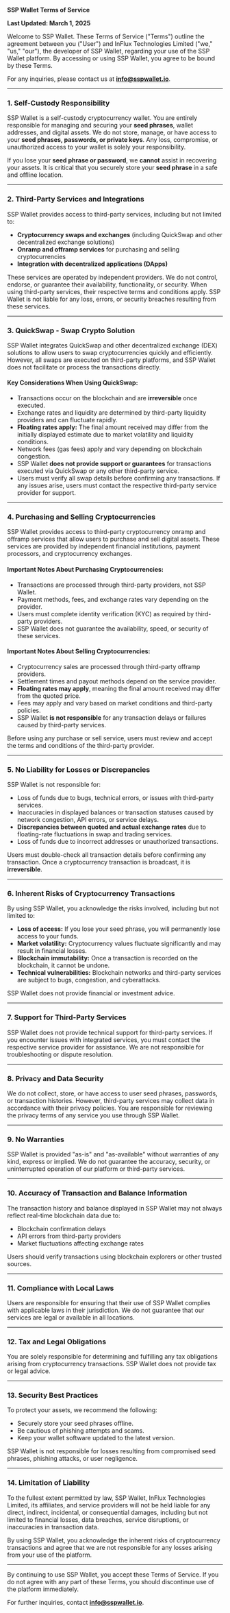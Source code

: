 **SSP Wallet Terms of Service**

**Last Updated: March 1, 2025**

Welcome to SSP Wallet. These Terms of Service ("Terms") outline the agreement between you ("User") and InFlux Technologies Limited ("we," "us," "our"), the developer of SSP Wallet, regarding your use of the SSP Wallet platform. By accessing or using SSP Wallet, you agree to be bound by these Terms.

For any inquiries, please contact us at **info@sspwallet.io**.

---

### 1. **Self-Custody Responsibility**
SSP Wallet is a self-custody cryptocurrency wallet. You are entirely responsible for managing and securing your **seed phrases**, wallet addresses, and digital assets. We do not store, manage, or have access to your **seed phrases, passwords, or private keys**. Any loss, compromise, or unauthorized access to your wallet is solely your responsibility.

If you lose your **seed phrase or password**, we **cannot** assist in recovering your assets. It is critical that you securely store your **seed phrase** in a safe and offline location.

---

### 2. **Third-Party Services and Integrations**
SSP Wallet provides access to third-party services, including but not limited to:
- **Cryptocurrency swaps and exchanges** (including QuickSwap and other decentralized exchange solutions)
- **Onramp and offramp services** for purchasing and selling cryptocurrencies
- **Integration with decentralized applications (DApps)**

These services are operated by independent providers. We do not control, endorse, or guarantee their availability, functionality, or security. When using third-party services, their respective terms and conditions apply. SSP Wallet is not liable for any loss, errors, or security breaches resulting from these services.

---

### 3. **QuickSwap - Swap Crypto Solution**
SSP Wallet integrates QuickSwap and other decentralized exchange (DEX) solutions to allow users to swap cryptocurrencies quickly and efficiently. However, all swaps are executed on third-party platforms, and SSP Wallet does not facilitate or process the transactions directly. 

#### **Key Considerations When Using QuickSwap:**
- Transactions occur on the blockchain and are **irreversible** once executed.
- Exchange rates and liquidity are determined by third-party liquidity providers and can fluctuate rapidly.
- **Floating rates apply:** The final amount received may differ from the initially displayed estimate due to market volatility and liquidity conditions.
- Network fees (gas fees) apply and vary depending on blockchain congestion.
- SSP Wallet **does not provide support or guarantees** for transactions executed via QuickSwap or any other third-party service.
- Users must verify all swap details before confirming any transactions. If any issues arise, users must contact the respective third-party service provider for support.

---

### 4. **Purchasing and Selling Cryptocurrencies**
SSP Wallet provides access to third-party cryptocurrency onramp and offramp services that allow users to purchase and sell digital assets. These services are provided by independent financial institutions, payment processors, and cryptocurrency exchanges. 

#### **Important Notes About Purchasing Cryptocurrencies:**
- Transactions are processed through third-party providers, not SSP Wallet.
- Payment methods, fees, and exchange rates vary depending on the provider.
- Users must complete identity verification (KYC) as required by third-party providers.
- SSP Wallet does not guarantee the availability, speed, or security of these services.

#### **Important Notes About Selling Cryptocurrencies:**
- Cryptocurrency sales are processed through third-party offramp providers.
- Settlement times and payout methods depend on the service provider.
- **Floating rates may apply**, meaning the final amount received may differ from the quoted price.
- Fees may apply and vary based on market conditions and third-party policies.
- SSP Wallet **is not responsible** for any transaction delays or failures caused by third-party services.

Before using any purchase or sell service, users must review and accept the terms and conditions of the third-party provider.

---

### 5. **No Liability for Losses or Discrepancies**
SSP Wallet is not responsible for:
- Loss of funds due to bugs, technical errors, or issues with third-party services.
- Inaccuracies in displayed balances or transaction statuses caused by network congestion, API errors, or service delays.
- **Discrepancies between quoted and actual exchange rates** due to floating-rate fluctuations in swap and trading services.
- Loss of funds due to incorrect addresses or unauthorized transactions.

Users must double-check all transaction details before confirming any transaction. Once a cryptocurrency transaction is broadcast, it is **irreversible**.

---

### 6. **Inherent Risks of Cryptocurrency Transactions**
By using SSP Wallet, you acknowledge the risks involved, including but not limited to:
- **Loss of access:** If you lose your seed phrase, you will permanently lose access to your funds.
- **Market volatility:** Cryptocurrency values fluctuate significantly and may result in financial losses.
- **Blockchain immutability:** Once a transaction is recorded on the blockchain, it cannot be undone.
- **Technical vulnerabilities:** Blockchain networks and third-party services are subject to bugs, congestion, and cyberattacks.

SSP Wallet does not provide financial or investment advice.

---

### 7. **Support for Third-Party Services**
SSP Wallet does not provide technical support for third-party services. If you encounter issues with integrated services, you must contact the respective service provider for assistance. We are not responsible for troubleshooting or dispute resolution.

---

### 8. **Privacy and Data Security**
We do not collect, store, or have access to user seed phrases, passwords, or transaction histories. However, third-party services may collect data in accordance with their privacy policies. You are responsible for reviewing the privacy terms of any service you use through SSP Wallet.

---

### 9. **No Warranties**
SSP Wallet is provided "as-is" and "as-available" without warranties of any kind, express or implied. We do not guarantee the accuracy, security, or uninterrupted operation of our platform or third-party services.

---

### 10. **Accuracy of Transaction and Balance Information**
The transaction history and balance displayed in SSP Wallet may not always reflect real-time blockchain data due to:
- Blockchain confirmation delays
- API errors from third-party providers
- Market fluctuations affecting exchange rates

Users should verify transactions using blockchain explorers or other trusted sources.

---

### 11. **Compliance with Local Laws**
Users are responsible for ensuring that their use of SSP Wallet complies with applicable laws in their jurisdiction. We do not guarantee that our services are legal or available in all locations.

---

### 12. **Tax and Legal Obligations**
You are solely responsible for determining and fulfilling any tax obligations arising from cryptocurrency transactions. SSP Wallet does not provide tax or legal advice.

---

### 13. **Security Best Practices**
To protect your assets, we recommend the following:
- Securely store your seed phrases offline.
- Be cautious of phishing attempts and scams.
- Keep your wallet software updated to the latest version.

SSP Wallet is not responsible for losses resulting from compromised seed phrases, phishing attacks, or user negligence.

---

### 14. **Limitation of Liability**
To the fullest extent permitted by law, SSP Wallet, InFlux Technologies Limited, its affiliates, and service providers will not be held liable for any direct, indirect, incidental, or consequential damages, including but not limited to financial losses, data breaches, service disruptions, or inaccuracies in transaction data.

By using SSP Wallet, you acknowledge the inherent risks of cryptocurrency transactions and agree that we are not responsible for any losses arising from your use of the platform.

---

By continuing to use SSP Wallet, you accept these Terms of Service. If you do not agree with any part of these Terms, you should discontinue use of the platform immediately.

For further inquiries, contact **info@sspwallet.io**.

